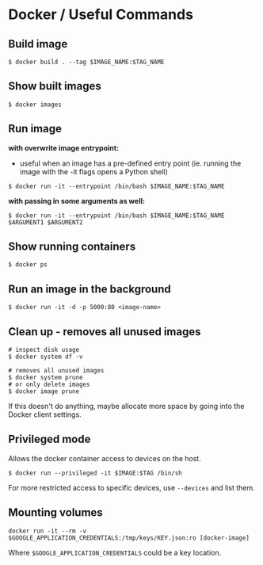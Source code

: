 # Docker / Useful Commands

## Build image
```
$ docker build . --tag $IMAGE_NAME:$TAG_NAME
```

## Show built images
```
$ docker images
```

## Run image

**with overwrite image entrypoint:**
- useful when an image has a pre-defined entry point (ie. running the image with the -it flags opens a Python shell)
```
$ docker run -it --entrypoint /bin/bash $IMAGE_NAME:$TAG_NAME
```

**with passing in some arguments as well:**
```
$ docker run -it --entrypoint /bin/bash $IMAGE_NAME:$TAG_NAME $ARGUMENT1 $ARGUMENT2
```

## Show running containers
```
$ docker ps
```

## Run an image in the background
```
$ docker run -it -d -p 5000:80 <image-name>
```

## Clean up - removes all unused images
```
# inspect disk usage
$ docker system df -v

# removes all unused images
$ docker system prune
# or only delete images
$ docker image prune
```

If this doesn't do anything, maybe allocate more space by going into the Docker client settings.

## Privileged mode

Allows the docker container access to devices on the host.
```
$ docker run --privileged -it $IMAGE:$TAG /bin/sh
```

For more restricted access to specific devices, use `--devices` and list them.


## Mounting volumes

```
docker run -it --rm -v $GOOGLE_APPLICATION_CREDENTIALS:/tmp/keys/KEY.json:ro [docker-image]
```

Where `$GOOGLE_APPLICATION_CREDENTIALS` could be a key location.
